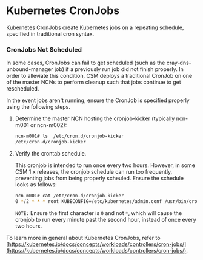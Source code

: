 # Kubernetes CronJobs

Kubernetes CronJobs create Kubernetes jobs on a repeating schedule, specified in traditional cron syntax.

### CronJobs Not Scheduled

In some cases, CronJobs can fail to get scheduled (such as the cray-dns-unbound-manager job) if a previously run job did not finish properly. In order to alleviate this condition, CSM deploys a traditional CronJob on one of the master NCNs to perform cleanup such that jobs continue to get rescheduled.

In the event jobs aren't running, ensure the CronJob is specified properly using the following steps.

1. Determine the master NCN hosting the cronjob-kicker (typically ncn-m001 or ncn-m002):

   ```bash
   ncn-m001# ls  /etc/cron.d/cronjob-kicker
   /etc/cron.d/cronjob-kicker
   ```

1. Verify the crontab schedule.

   This cronjob is intended to run once every two hours.  However, in some CSM 1.x
   releases, the cronjob schedule can run too frequently, preventing jobs from being
   properly scheuled.  Ensure the schedule looks as follows:

   ```bash
   ncn-m001# cat /etc/cron.d/cronjob-kicker
   0 */2 * * * root KUBECONFIG=/etc/kubernetes/admin.conf /usr/bin/cronjob_kicker.py
   ```

   `NOTE:` Ensure the first character is `0` and not `*`, which will cause the cronjob
           to run every minute past the second hour, instead of once every two hours.

To learn more in general about Kubernetes CronJobs, refer to [https://kubernetes.io/docs/concepts/workloads/controllers/cron-jobs/](https://kubernetes.io/docs/concepts/workloads/controllers/cron-jobs/).
